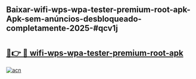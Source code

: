 ## Baixar-wifi-wps-wpa-tester-premium-root-apk-Apk-sem-anúncios-desbloqueado-completamente-2025-#qcv1j

# <h2><a href="https://ainizakaria.my?title=wifi-wps-wpa-tester-premium-root-apk&ref=20M">🔗👉 🔴 wifi-wps-wpa-tester-premium-root-apk</a></h2>

[![acn](https://github.com/user-attachments/assets/0f9c940e-d8b0-45ae-aac7-cd30a18b3e1c)](https://ainizakaria.my?title=wifi-wps-wpa-tester-premium-root-apk&ref=20M)

